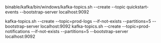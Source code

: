 ﻿binable/kafka/bin/windows/kafka-topics.sh --create --topic quickstart-events --bootstrap-server localhost:9092

kafka-topics.sh --create --topic=prod-logs --if-not-exists --partitions=5 --bootstrap-server localhost:9092
kafka-topics.sh --create --topic=prod-notifications --if-not-exists --partitions=5 --bootstrap-server localhost:9092